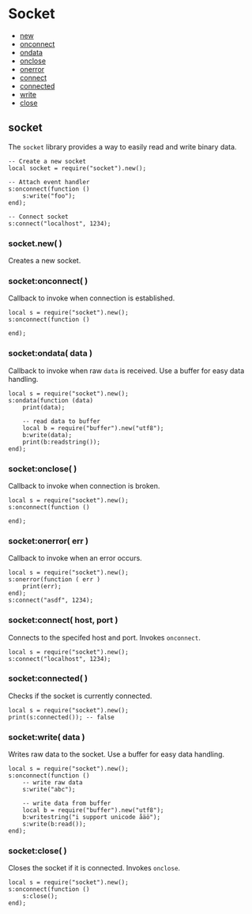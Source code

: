 ﻿
# Socket
* [new](#socketnew)
* [onconnect](#socketonconnect)
* [ondata](#socketondata-data)
* [onclose](#socketonclose)
* [onerror](#socketonerror-err)
* [connect](#socketconnect-host-port)
* [connected](#socketconnected)
* [write](#socketwrite-data)
* [close](#socketclose)



## socket
The ``socket`` library provides a way to easily read and write binary data.

	-- Create a new socket
	local socket = require("socket").new();
	
	-- Attach event handler
	s:onconnect(function ()
		s:write("foo");
	end);
	
	-- Connect socket
	s:connect("localhost", 1234);



### socket.new( )
Creates a new socket.



### socket:onconnect( )
Callback to invoke when connection is established.

	local s = require("socket").new();
	s:onconnect(function ()
	
	end);



### socket:ondata( data )
Callback to invoke when raw ``data`` is received. Use a buffer for easy data handling.

	local s = require("socket").new();
	s:ondata(function (data)
		print(data);
		
		-- read data to buffer
		local b = require("buffer").new("utf8");
		b:write(data);
		print(b:readstring());
	end);



### socket:onclose( )
Callback to invoke when connection is broken.

	local s = require("socket").new();
	s:onconnect(function ()
	
	end);



### socket:onerror( err )
Callback to invoke when an error occurs.

	local s = require("socket").new();
	s:onerror(function ( err )
		print(err);
	end);
	s:connect("asdf", 1234);



### socket:connect( host, port )
Connects to the specifed host and port. Invokes ``onconnect``.

	local s = require("socket").new();
	s:connect("localhost", 1234);



### socket:connected( )
Checks if the socket is currently connected.

	local s = require("socket").new();
	print(s:connected()); -- false



### socket:write( data )
Writes raw data to the socket. Use a buffer for easy data handling.

	local s = require("socket").new();
	s:onconnect(function ()
		-- write raw data
		s:write("abc");
		
		-- write data from buffer
		local b = require("buffer").new("utf8");
		b:writestring("i support unicode åäö");
		s:write(b:read());
	end);



### socket:close( )
Closes the socket if it is connected. Invokes ``onclose``.

	local s = require("socket").new();
	s:onconnect(function ()
		s:close();
	end);


